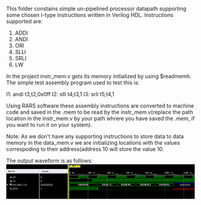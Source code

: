 This folder constains simple un-pipelined processor datapath supporting some chosen I-type instructions written in Verilog HDL. Instructions supported are:
1. ADDI
2. ANDI
3. ORI
4. SLLI
5. SRLI
6. LW
 
 In the project instr_mem.v gets its memory initialized by using $readmemh. The simple test assembly program used to test this is:

  I1: andi t3,t2,0x0ff
	I2: slli t4,t3,1
	I3: srli t5,t4,1

Using RARS software these assembly instructions are converted to machine code and saved in the .mem to be read by the instr_mem.v(replace the path location in the instr_mem.v by your path whrere you have saved the .mem, if you want to run it on your system).

Note: As we don't have any supporting instructions to store data to data memory in the data_mem.v we are initializing locations with the values correspoding to their address(address 10 will store the value 10.

The output waveform is as follows: 
![Output](https://github.com/SudeepJoshi22/Minor-Project-2023-RISC-V-processor/blob/master/ITypeProcessor/I_type_output.png)

